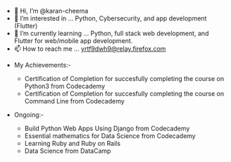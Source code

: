 - 👋 Hi, I’m @karan-cheema
- 👀 I’m interested in ... Python, Cybersecurity, and app development (Flutter)
- 🌱 I’m currently learning ... Python, full stack web development, and Flutter for web/mobile app development.
- 📫 How to reach me ... yrtf9dwh9@relay.firefox.com
<!-- [NOTE TO SELF - This will go above reach me section] - 💞️ I’m looking to collaborate on ... --->
- My Achievements:-
  - Certification of Completion for succesfully completing the course on Python3 from Codecademy
  - Certification of Completion for succesfully completing the course on Command Line from Codecademy

- Ongoing:-
  - Build Python Web Apps Using Django from Codecademy
  - Essential mathematics for Data Science from Codecademy
  - Learning Ruby and Ruby on Rails
  - Data Science from DataCamp
<!---
karan-cheema/karan-cheema is a ✨ special ✨ repository because its `README.md` (this file) appears on your GitHub profile.
You can click the Preview link to take a look at your changes.
--->
